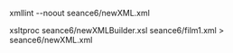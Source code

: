 xmllint --noout  seance6/newXML.xml


xsltproc seance6/newXMLBuilder.xsl seance6/film1.xml > seance6/newXML.xml
